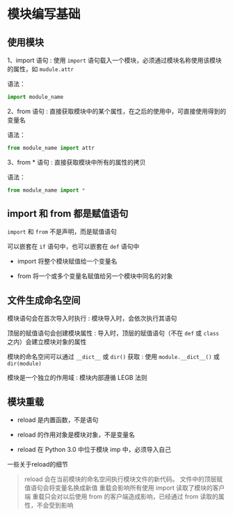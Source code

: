 # 模块编写基础

## 使用模块

1、import 语句
: 使用 `import` 语句载入一个模块，必须通过模块名称使用该模块的属性，如 `mudule.attr`

语法：

```Python
import module_name
```

2、from 语句
: 直接获取模块中的某个属性，在之后的使用中，可直接使用得到的变量名

语法：

```Python
from module_name import attr
```

3、from * 语句
: 直接获取模块中所有的属性的拷贝

语法：

```Python
from module_name import *
```

## import 和 from 都是赋值语句

`import` 和 `from` 不是声明，而是赋值语句

可以嵌套在 `if` 语句中，也可以嵌套在 `def` 语句中

* import 将整个模块赋值给一个变量名

* from 将一个或多个变量名赋值给另一个模块中同名的对象

## 文件生成命名空间

模块语句会在首次导入时执行
: 模块导入时，会依次执行其语句

顶层的赋值语句会创建模块属性
: 导入时，顶层的赋值语句（不在 `def` 或 `class` 之内）会建立模块对象的属性

模块的命名空间可以通过 `__dict__` 或 `dir()` 获取
: 使用 `module.__dict__()` 或 `dir(module)`

模块是一个独立的作用域
: 模块内部遵循 LEGB 法则

## 模块重载

* reload 是内置函数，不是语句

* reload 的作用对象是模块对象，不是变量名

* reload 在 Python 3.0 中位于模块 imp 中，必须导入自己

一些关于reload的细节

> reload 会在当前模块的命名空间执行模块文件的新代码。
> 文件中的顶层赋值语句会将变量名换成新值
> 重载会影响所有使用 import 读取了模块的客户端
> 重载只会对以后使用 from 的客户端造成影响，已经通过 from 读取的属性，不会受到影响
